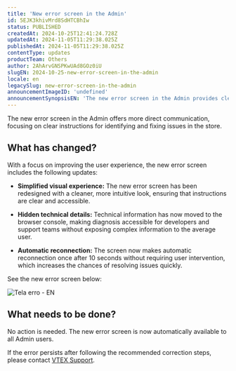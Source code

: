 ```yaml
---
title: 'New error screen in the Admin'
id: 5EJK3khivMrd8SdHTCBhIw
status: PUBLISHED
createdAt: 2024-10-25T12:41:24.728Z
updatedAt: 2024-11-05T11:29:38.025Z
publishedAt: 2024-11-05T11:29:38.025Z
contentType: updates
productTeam: Others
author: 2AhArvGNSPKwUAd8GOz0iU
slugEN: 2024-10-25-new-error-screen-in-the-admin
locale: en
legacySlug: new-error-screen-in-the-admin
announcementImageID: 'undefined'
announcementSynopsisEN: 'The new error screen in the Admin provides clear instructions and hides technical details.'
---
```


The new error screen in the Admin offers more direct communication, focusing on clear instructions for identifying and fixing issues in the store.

## What has changed?

With a focus on improving the user experience, the new error screen includes the following updates:

- **Simplified visual experience:** The new error screen has been redesigned with a cleaner, more intuitive look, ensuring that instructions are clear and accessible.

- **Hidden technical details:** Technical information has now moved to the browser console, making diagnosis accessible for developers and support teams without exposing complex information to the average user.

- **Automatic reconnection:** The screen now makes automatic reconnection once after 10 seconds without requiring user intervention, which increases the chances of resolving issues quickly.

See the new error screen below:

![Tela erro - EN](https://cdn.statically.io/gh/vtexdocs/help-center-content/refs/heads/main/docs/en/announcements/2024/october/2024-10-25-new-error-screen-in-the-admin_1.png)

## What needs to be done?

No action is needed. The new error screen is now automatically available to all Admin users.

If the error persists after following the recommended correction steps, please contact [VTEX Support](https://support.vtex.com/hc/pt-br/requests).
